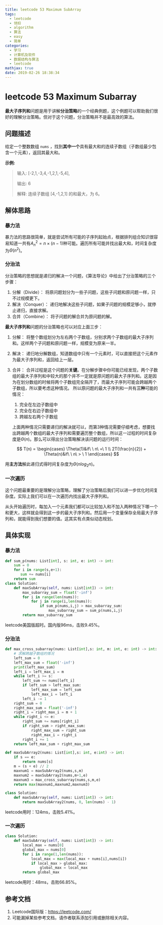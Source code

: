 ```yaml
---
title: leetcode 53 Maximum SubArray
tags:
  - leetcode
  - 领扣
  - algorithm
  - 算法
  - easy
  - 简单
categories:
  - 学习
  - 计算机及软件
  - 数据结构与算法
  - leetcode
mathjax: true
date: 2019-02-26 18:38:34
---
```



# leetcode 53 Maximum Subarray

**最大子序列和**问题是用于讲解**分治策略**的一个经典例题，这个例题可以帮助我们很好的理解分治策略。但对于这个问题，分治策略并不是最高效的算法。

## 问题描述

给定一个整数数组 `nums` ，找到**其中一个**具有最大和的连续子数组（子数组最少包含一个元素），返回其最大和。

**示例:**

>输入: [-2,1,-3,4,-1,2,1,-5,4],
>
>输出: 6
>
>解释: 连续子数组 [4,-1,2,1] 的和最大，为 6。

<!--more-->

## 解体思路

### 暴力法

暴力法的思路很简单，就是尝试所有可能的子序列起始点，根据排列组合知识很容易知道一共有$A^2_n = n \times (n - 1)$种可能。遍历所有可能并找出最大和，时间复杂度为$\Theta(n^2)$。

### 分治法

分治策略的思想就是递归的解决一个问题，《算法导论》中给出了分治策略的三个步骤：

1. 分解（Divide）：
   将原问题划分为一些子问题，这些子问题和原问题一样，只不过规模更下。
2. 解决（Conquer）：
   递归地解决这些子问题，如果子问题的规模足够小，就停止递归，直接求解。
3. 合并（Combine）：
   将子问题的解合并为原问题的解。

**最大子序列和**问题的分治策略也可以对应上面三步：

1. 分解：
   将整个数组划分为左右两个子数组，分别求两个子数组的最大子序列和。这样两个子问题和原问题一样，规模变为原来一半。

2. 解决：
   递归地分解数组，知道数组中只有一个元素时，可以直接把这个元素作为最大子序列和，返回给上一层。

3. 合并：
   合并过程是这个问题的**关键**。在分解步骤中你可能已经发现，两个子数组的最大子序列和中较大的那个并不一定就是原问题的最大子序列和。这是因为在划分数组的时候将两个子数组完全隔开了，而最大子序列可能会跨越两个子数组，所以要考虑这种情况。
   所以原问题的最大子序列和一共有**三种**可能的情况：

   1. 完全在左边子数组中
   2. 完全在右边子数组中
   3. 跨越左右两个子数组

   上面两种情况只需要递归的解决就可以，而第3种情况需要仔细考虑，想要找出跨越两个数组的最大子序列和需要遍历整个数组，所以这一过程的时间复杂度是$\Theta(n)$。那么可以得出分治策略解决该问题的运行时间：

$$
T(n) = 
\begin{cases}
\Theta(1)&if\ \ n\ =\ 1 \\
2T(\frac{n}{2}) + \Theta(n)&if\ \ n\  > \ 1
\end{cases}
$$

用**主方法**解此递归式得时间复杂度为$\Theta(nlog_2n)$。

### 一次遍历

这个问题最重要的是理解分治策略，理解了分治策略后我们可以进一步优化时间复杂度。实际上我们可以在一次遍历内找出最大子序列和。

从头开始遍历时，每加入一个元素我们都可以比较加入和不加入两种情况下哪一个和更大，这样就会得到这一步的最大子序列和。然后用一个变量保存全局最大子序列和，就能得到我们想要的值。这其实有点类似动态规划。

## 具体实现

### 暴力法

```python
def sum_p(nums: List[int], s: int, e: int) -> int:
    sum = 0
    for i in range(s,e+1):
       sum += nums[i]
    return sum
class Solution:
    def maxSubArray(self, nums: List[int]) -> int:
        max_subarray_sum = float('-inf')
        for i in range(len(nums)):
            for j in range(i,len(nums)):
                if sum_p(nums,i,j) > max_subarray_sum:
                    max_subarray_sum = sum_p(nums,i,j)
        return max_subarray_sum
```

leetcode美国版超时。国内版96ms，击败9.45%。

### 分治法

```python
def max_cross_subarray(nums: List[int],s: int, m: int, e: int) -> int:
    # 求解跨越子数组的情况
    left_sum = 0
    left_max_sum = float('-inf')
    print(left_max_sum)
    left_i = left_max_i = m
    while left_i >= s:
        left_sum += nums[left_i]
        if left_sum > left_max_sum:
            left_max_sum = left_sum
            left_max_i = left_i
        left_i -= 1
    right_sum = 0
    right_max_sum = float('-inf')
    right_i = right_max_i = m + 1
    while right_i <= e:
        right_sum += nums[right_i]
        if right_sum > right_max_sum:
            right_max_sum = right_sum
            right_max_i = right_i
        right_i += 1
    return left_max_sum + right_max_sum

def maxSubArray2(nums: List[int],s: int, e:int) -> int:
    if s == e:
        return nums[s]
    m = (s + e) // 2
    maxnum1 = maxSubArray2(nums,s,m)
    maxnum2 = maxSubArray2(nums,m+1,e)
    maxnum3 = max_cross_subarray(nums,s,m,e)
    return max(maxnum1,maxnum2,maxnum3)

class Solution:
    def maxSubArray(self, nums: List[int]) -> int:
        return maxSubArray2(nums, 0, len(nums) - 1)
```

leetcode用时：124ms，击败5.41%。

### 一次遍历

```python
class Solution:
    def maxSubArray(self, nums: List[int]) -> int:
        local_max = nums[0]
        global_max = nums[0]
        for i in range(1,len(nums)):
            local_max = max(local_max + nums[i],nums[i])
            if local_max > global_max:
                global_max = local_max
        return global_max
```

leetcode用时：48ms，击败66.85%。

## 参考文档

1. Leetcode国际版：https://leetcode.com/
2. 可能漏掉某些参考文档，请作者联系添加引用或删除相关内容。
